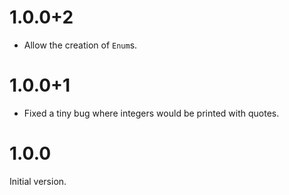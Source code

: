 # 1.0.0+2
* Allow the creation of `Enum`s.

# 1.0.0+1
* Fixed a tiny bug where integers would be printed with quotes.

# 1.0.0
Initial version.